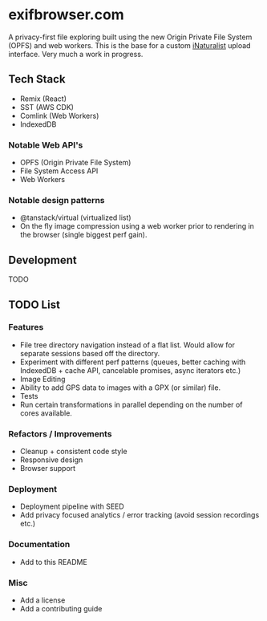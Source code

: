 # exifbrowser.com

A privacy-first file exploring built using the new Origin Private File System (OPFS) and web workers.
This is the base for a custom [iNaturalist](https://www.inaturalist.org/) upload interface.
Very much a work in progress.

## Tech Stack

- Remix (React)
- SST (AWS CDK)
- Comlink (Web Workers)
- IndexedDB

### Notable Web API's

- OPFS (Origin Private File System)
- File System Access API
- Web Workers

### Notable design patterns

- @tanstack/virtual (virtualized list)
- On the fly image compression using a web worker prior to rendering in the browser (single biggest perf gain).

## Development

TODO

## TODO List

### Features

- File tree directory navigation instead of a flat list. Would allow for separate sessions based off the directory.
- Experiment with different perf patterns (queues, better caching with IndexedDB + cache API, cancelable promises, async iterators etc.)
- Image Editing
- Ability to add GPS data to images with a GPX (or similar) file.
- Tests
- Run certain transformations in parallel depending on the number of cores available.

### Refactors / Improvements

- Cleanup + consistent code style
- Responsive design
- Browser support

### Deployment

- Deployment pipeline with SEED
- Add privacy focused analytics / error tracking (avoid session recordings etc.)

### Documentation

- Add to this README

### Misc

- Add a license
- Add a contributing guide
